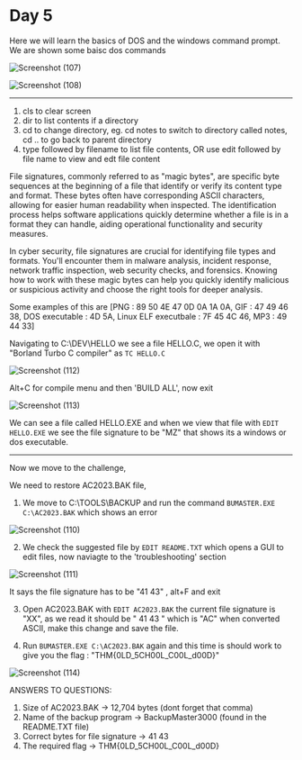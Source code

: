 # Day 5
Here we will learn the basics of DOS and the windows command prompt. We are shown some baisc dos commands

![Screenshot (107)](https://github.com/nAYANko/TryHackMe-AoC/assets/147973815/e92722d2-d4ab-4e37-979a-f51848acffaf)

![Screenshot (108)](https://github.com/nAYANko/TryHackMe-AoC/assets/147973815/490e4ee6-965c-4b32-9e80-ceee10dbc7d2)

********
1. cls to clear screen
2. dir to list contents if a directory
3. cd to change directory, eg. cd notes to switch to directory called notes, cd .. to go back to parent directory
4. type followed by filename to list file contents, OR use edit followed by file name to view and edt file content

File signatures, commonly referred to as "magic bytes", are specific byte sequences at the beginning of a file that identify or verify its content type and format. These bytes often have corresponding ASCII characters, allowing for easier human readability when inspected. The identification process helps software applications quickly determine whether a file is in a format they can handle, aiding operational functionality and security measures.

In cyber security, file signatures are crucial for identifying file types and formats. You'll encounter them in malware analysis, incident response, network traffic inspection, web security checks, and forensics. Knowing how to work with these magic bytes can help you quickly identify malicious or suspicious activity and choose the right tools for deeper analysis.

Some examples of this are [PNG : 89 50 4E 47 0D 0A 1A 0A, GIF : 47 49 46 38, DOS executable : 4D 5A, Linux ELF executbale : 7F 45 4C 46, MP3 : 49 44 33]

Navigating to C:\DEV\HELLO we see a file HELLO.C, we open it with "Borland Turbo C compiler" as `TC HELLO.C`

![Screenshot (112)](https://github.com/nAYANko/TryHackMe-AoC/assets/147973815/bc423543-0f06-405f-9651-8b8b85552d9b)

Alt+C for compile menu and then 'BUILD ALL', now exit

![Screenshot (113)](https://github.com/nAYANko/TryHackMe-AoC/assets/147973815/8fcdda85-cd2b-431b-9565-26a2b566986a)

We can see a file called HELLO.EXE and when we view that file with `EDIT HELLO.EXE`  we see the file signature to be "MZ" that shows its a windows or dos executable.


********

Now we move to the challenge,

We need to restore AC2023.BAK file,

1. We move to C:\TOOLS\BACKUP and run the command `BUMASTER.EXE C:\AC2023.BAK` which shows an error

![Screenshot (110)](https://github.com/nAYANko/TryHackMe-AoC/assets/147973815/6e4c9ff8-4a95-4f3e-9ec9-36b0dd467bbb)

2.  We check the suggested file by `EDIT README.TXT` which opens a GUI to edit files, now naviagte to the 'troubleshooting' section

![Screenshot (111)](https://github.com/nAYANko/TryHackMe-AoC/assets/147973815/31573c62-7f2c-4636-9d50-7c4e7ece25dc)

It says the file signature has to be "41 43" , alt+F and exit

3. Open AC2023.BAK with `EDIT AC2023.BAK` the current file signature is "XX", as we read it should be " 41 43 " which is "AC" when converted ASCII, make this change and save the file.


4. Run `BUMASTER.EXE C:\AC2023.BAK` again and this time is should work to give you the flag : "THM{0LD_5CH00L_C00L_d00D}"

![Screenshot (114)](https://github.com/nAYANko/TryHackMe-AoC/assets/147973815/62a572f9-f164-4e1c-9464-4b3dff9cac88)


ANSWERS TO QUESTIONS:
1. Size of AC2023.BAK -> 12,704 bytes  (dont forget that comma)
2. Name of the backup program -> BackupMaster3000    (found in the README.TXT file)
3. Correct bytes for file signature -> 41 43
4. The required flag -> THM{0LD_5CH00L_C00L_d00D}

